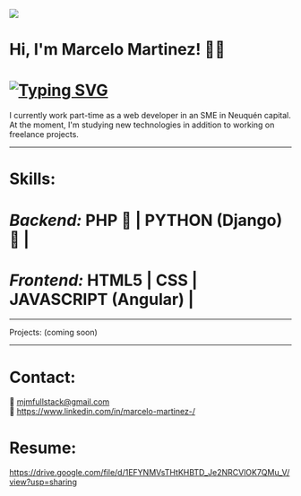 ![](https://github.com/hebertdev1/hebertdev1/blob/master/javascript.gif)
#  Hi, I'm Marcelo Martinez! 👋👋


# [![Typing SVG](https://readme-typing-svg.herokuapp.com?color=%2336BCF7&lines=I'm+a+Full+Stack+Web+Developer)](https://git.io/typing-svg)

 I currently work part-time as a web developer in an SME in Neuquén capital. At the moment, I'm studying new technologies in addition to working on freelance projects.


------------


# Skills:
    
# _Backend:_ PHP :elephant: | PYTHON (Django) :snake: |  

 
# _Frontend:_ HTML5 | CSS | JAVASCRIPT (Angular) |                 
            
------------

 Projects: (coming soon)

  ------------
# Contact:

📧 mjmfullstack@gmail.com 
  <br/>
💎 https://www.linkedin.com/in/marcelo-martinez-/
<br/>

  
  # Resume: 
  
  https://drive.google.com/file/d/1EFYNMVsTHtKHBTD_Je2NRCVlOK7QMu_V/view?usp=sharing
